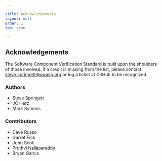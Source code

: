 ```yaml
---

title: Acknowledgements
layout: null
order: 1
tab: true

---
```


## Acknowledgements

The Software Component Verification Standard is built upon the shoulders of those involved. If a credit is missing
from the list, please contact steve.springett@owasp.org or log a ticket at GitHub to be recognized.

### Authors
* Steve Springett
* JC Herz
* Mark Symons

### Contributors
* Dave Russo
* Garret Fick
* John Scott
* Pruthvi Nallapareddy
* Bryan Garcia
